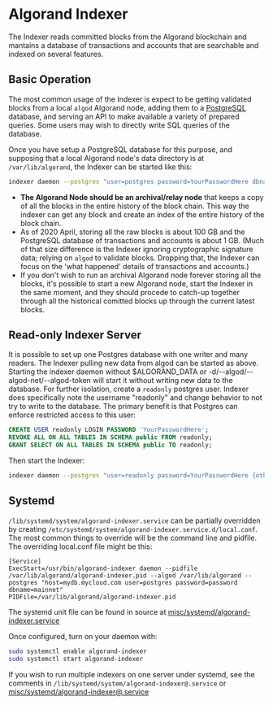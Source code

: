 # Algorand Indexer

The Indexer reads committed blocks from the Algorand blockchain and mantains a database of transactions and accounts that are searchable and indexed on several features.

## Basic Operation

The most common usage of the Indexer is expect to be getting validated blocks from a local `algod` Algorand node, adding them to a [PostgreSQL](https://www.postgresql.org/) database, and serving an API to make available a variety of prepared queries. Some users may wish to directly write SQL queries of the database.

Once you have setup a PostgreSQL database for this purpose, and supposing that a local Algorand node's data directory is at `/var/lib/algorand`, the Indexer can be started like this:

```bash
indexer daemon --postgres "user=postgres password=YourPasswordHere dbname=foo {other connection options for your database}" --algod /var/lib/algorand
```

* **The Algorand Node should be an archival/relay node** that keeps a copy of all the blocks in the entire history of the block chain. This way the indexer can get any block and create an index of the entire history of the block chain.
* As of 2020 April, storing all the raw blocks is about 100 GB and the PostgreSQL database of transactions and accounts is about 1 GB. (Much of that size difference is the Indexer ignoring cryptographic signature data; relying on `algod` to validate blocks. Dropping that, the Indexer can focus on the 'what happened' details of transactions and accounts.)
* If you don't wish to run an archival Algorand node forever storing all the blocks, it's possible to start a new Algorand node, start the Indexer in the same moment, and they should procede to catch-up together through all the historical comitted blocks up through the current latest blocks.

## Read-only Indexer Server

It is possible to set up one Postgres database with one writer and many readers. The Indexer pulling new data from algod can be started as above. Starting the indexer daemon without $ALGORAND_DATA or -d/--algod/--algod-net/--algod-token will start it without writing new data to the database. For further isolation, create a `readonly` postgres user. Indexer does specifically note the username "readonly" and change behavior to not try to write to the database. The primary benefit is that Postgres can enforce restricted access to this user:

```sql
CREATE USER readonly LOGIN PASSWORD 'YourPasswordHere';
REVOKE ALL ON ALL TABLES IN SCHEMA public FROM readonly;
GRANT SELECT ON ALL TABLES IN SCHEMA public TO readonly;
```

Then start the Indexer:

```bash
indexer daemon --postgres "user=readonly password=YourPasswordHere {other connection options for your database}" --no-algod
```

## Systemd

`/lib/systemd/system/algorand-indexer.service` can be partially overridden by creating `/etc/systemd/system/algorand-indexer.service.d/local.conf`. The most common things to override will be the command line and pidfile. The overriding local.conf file might be this:

```
[Service]
ExecStart=/usr/bin/algorand-indexer daemon --pidfile /var/lib/algorand/algorand-indexer.pid --algod /var/lib/algorand --postgres "host=mydb.mycloud.com user=postgres password=password dbname=mainnet"
PIDFile=/var/lib/algorand/algorand-indexer.pid

```

The systemd unit file can be found in source at [misc/systemd/algorand-indexer.service](misc/systemd/algorand-indexer.service)

Once configured, turn on your daemon with:

```bash
sudo systemctl enable algorand-indexer
sudo systemctl start algorand-indexer
```

If you wish to run multiple indexers on one server under systemd, see the comments in `/lib/systemd/system/algorand-indexer@.service` or [misc/systemd/algorand-indexer@.service](misc/systemd/algorand-indexer@.service)
